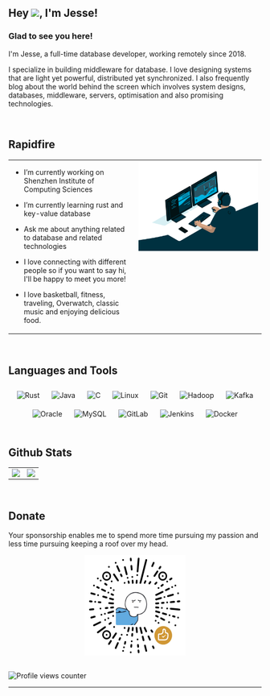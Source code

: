 ## Hey <a href="https://www.gautamkrishnar.com/"><img src="https://media.giphy.com/media/hvRJCLFzcasrR4ia7z/giphy.gif" width="25px"></a>, I'm Jesse!  

### Glad to see you here!  
I'm Jesse, a full-time database developer, working remotely since 2018.

I specialize in building middleware for database. I love designing systems that are light yet powerful, distributed yet synchronized. I also frequently blog about the world behind the screen which involves system designs, databases, middleware, servers, optimisation and also promising technologies.  
  

<br/>  


## Rapidfire  
<table><tr><td valign="top" width="50%">

- I’m currently working on Shenzhen Institute of Computing Sciences  
  

- I’m currently learning rust and key-value database  
  

- Ask me about anything related to database and related technologies  
  

- I love connecting with different people so if you want to say hi, I'll be happy to meet you more!  
  

- I love basketball, fitness, traveling, Overwatch, classic music and enjoying delicious food.  


</td><td valign="top" width="50%">

<div align="center">
<img src="https://github.com/JesseAtSZ/JesseAtSZ.github.io/blob/main/img/site/code.gif?raw=true" align="center" style="width: 100%" />
</div>  


</td></tr></table>  

<br/>  


## Languages and Tools  
<div align="center">  
<img style="margin: 10px" src="https://profilinator.rishav.dev/skills-assets/rust-plain.svg" alt="Rust" height="50" />  
<img style="margin: 10px" src="https://profilinator.rishav.dev/skills-assets/java-original-wordmark.svg" alt="Java" height="50" />  
<img style="margin: 10px" src="https://profilinator.rishav.dev/skills-assets/c-original.svg" alt="C" height="50" />  
<img style="margin: 10px" src="https://profilinator.rishav.dev/skills-assets/linux-original.svg" alt="Linux" height="50" />  
<img style="margin: 10px" src="https://profilinator.rishav.dev/skills-assets/git-scm-icon.svg" alt="Git" height="50" />  
<img style="margin: 10px" src="https://profilinator.rishav.dev/skills-assets/apache_hadoop-icon.svg" alt="Hadoop" height="50" />  
<img style="margin: 10px" src="https://profilinator.rishav.dev/skills-assets/apache_kafka-icon.svg" alt="Kafka" height="50" />  
<img style="margin: 10px" src="https://profilinator.rishav.dev/skills-assets/oracle-original.svg" alt="Oracle" height="50" />  
<img style="margin: 10px" src="https://profilinator.rishav.dev/skills-assets/mysql-original-wordmark.svg" alt="MySQL" height="50" />  
<img style="margin: 10px" src="https://profilinator.rishav.dev/skills-assets/gitlab.svg" alt="GitLab" height="50" />  
<img style="margin: 10px" src="https://profilinator.rishav.dev/skills-assets/jenkins-icon.svg" alt="Jenkins" height="50" />  
<img style="margin: 10px" src="https://profilinator.rishav.dev/skills-assets/docker-original-wordmark.svg" alt="Docker" height="50" />  
</div>  

<br/>  


## Github Stats  
<table><tr><td valign="top" width="50%">

<img src="https://github-readme-stats.vercel.app/api?username=JesseAtSZ&show_icons=true&count_private=true&hide_border=true" align="left" style="width: 100%" />

</td><td valign="top" width="50%">

<img src="https://github-readme-stats.vercel.app/api/top-langs/?username=JesseAtSZ&hide_border=true&layout=compact" align="left" style="width: 100%" />

</td></tr></table>  

<br/>  

<div>  

## Donate  
Your sponsorship enables me to spend more time pursuing my passion and less time pursuing keeping a roof over my head.  
  

<div align="center">
<img src="https://github.com/JesseAtSZ/JesseAtSZ.github.io/blob/main/img/site/reward_qrcode.png?raw=true" align="center" height="200" width="200" />
</div>  

<br />

![Profile views counter](https://komarev.com/ghpvc/?username=JesseAtSZ&&style=flat-square)  
  
----
<!--Generated using <a href="https://profilinator.rishav.dev/" target="_blank">Github Profilinator</a>-->
